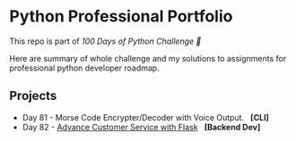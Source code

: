 # Python Professional Portfolio

This repo is part of <i>100 Days of Python Challenge 🐍</i>

Here are summary of whole challenge and my solutions to assignments for professional python developer roadmap.

## Projects
<ul>
  <li> Day 81 - Morse Code Encrypter/Decoder with Voice Output. &nbsp;&nbsp;<b>[CLI]</b> </li>
  <li> Day 82 - <a href="https://github.com/Jubiko31/rest-api-advance-flask", target="_blank">Advance Customer Service with Flask</a>  &nbsp;&nbsp;<b>[Backend Dev]</b> </li>
</ul>

